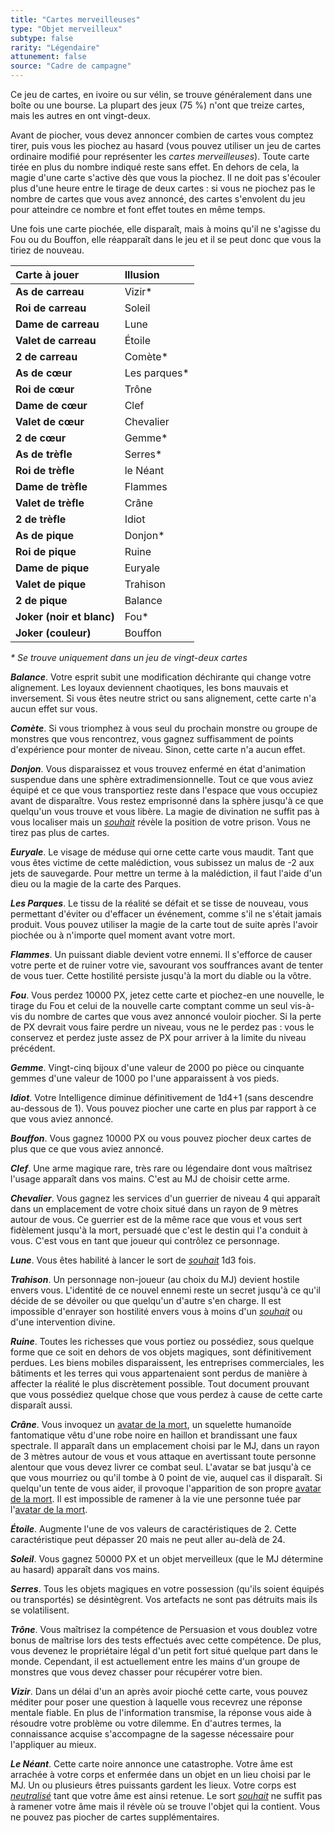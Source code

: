 ```yaml
---
title: "Cartes merveilleuses"
type: "Objet merveilleux"
subtype: false
rarity: "Légendaire"
attunement: false
source: "Cadre de campagne"
---
```

Ce jeu de cartes, en ivoire ou sur vélin, se trouve généralement dans une boîte ou une bourse. La plupart des jeux (75 %) n'ont que treize cartes, mais les autres en ont vingt-deux.

Avant de piocher, vous devez annoncer combien de cartes vous comptez tirer, puis vous les piochez au hasard (vous pouvez utiliser un jeu de cartes ordinaire modifié pour représenter les _cartes merveilleuses_). Toute carte tirée en plus du nombre indiqué reste sans effet. En dehors de cela, la magie d'une carte s'active dès que vous la piochez. Il ne doit pas s'écouler plus d'une heure entre le tirage de deux cartes : si vous ne piochez pas le nombre de cartes que vous avez annoncé, des cartes s'envolent du jeu pour atteindre ce nombre et font effet toutes en même temps.

Une fois une carte piochée, elle disparaît, mais à moins qu'il ne s'agisse du Fou ou du Bouffon, elle réapparaît dans le jeu et il se peut donc que vous la tiriez de nouveau.

|Carte à jouer|Illusion|
|:-|:-|
|**As de carreau**|Vizir*|
|**Roi de carreau**|Soleil|
|**Dame de carreau**|Lune|
|**Valet de carreau**|Étoile|
|**2 de carreau**|Comète*|
|**As de cœur**|Les parques*|
|**Roi de cœur**|Trône|
|**Dame de cœur**|Clef|
|**Valet de cœur**|Chevalier|
|**2 de cœur**|Gemme*|
|**As de trèfle**|Serres*|
|**Roi de trèfle**|le Néant|
|**Dame de trèfle**|Flammes|
|**Valet de trèfle**|Crâne|
|**2 de trèfle**|Idiot|
|**As de pique**|Donjon*|
|**Roi de pique**|Ruine|
|**Dame de pique**|Euryale|
|**Valet de pique**|Trahison|
|**2 de pique**|Balance|
|**Joker (noir et blanc)**|Fou*|
|**Joker (couleur)**|Bouffon|
_* Se trouve uniquement dans un jeu de vingt-deux cartes_

***Balance***. Votre esprit subit une modification déchirante qui change votre alignement. Les loyaux deviennent chaotiques, les bons mauvais et inversement. Si vous êtes neutre strict ou sans alignement, cette carte n'a aucun effet sur vous.

***Comète***. Si vous triomphez à vous seul du prochain monstre ou groupe de monstres que vous rencontrez, vous gagnez suffisamment de points d'expérience pour monter de niveau. Sinon, cette carte n'a aucun effet.

***Donjon***. Vous disparaissez et vous trouvez enfermé en état d'animation suspendue dans une sphère extradimensionnelle. Tout ce que vous aviez équipé et ce que vous transportiez reste dans l'espace que vous occupiez avant de disparaître. Vous restez emprisonné dans la sphère jusqu'à ce que quelqu'un vous trouve et vous libère. La magie de divination ne suffit pas à vous localiser mais un [_souhait_](/grimoire/souhait/) révèle la position de votre prison. Vous ne tirez pas plus de cartes.

***Euryale***. Le visage de méduse qui orne cette carte vous maudit. Tant que vous êtes victime de cette malédiction, vous subissez un malus de -2 aux jets de sauvegarde. Pour mettre un terme à la malédiction, il faut l'aide d'un dieu ou la magie de la carte des Parques.

***Les Parques***. Le tissu de la réalité se défait et se tisse de nouveau, vous permettant d'éviter ou d'effacer un événement, comme s'il ne s'était jamais produit. Vous pouvez utiliser la magie de la carte tout de suite après l'avoir piochée ou à n'importe quel moment avant votre mort.

***Flammes***. Un puissant diable devient votre ennemi. Il s'efforce de causer votre perte et de ruiner votre vie, savourant vos souffrances avant de tenter de vous tuer. Cette hostilité persiste jusqu'à la mort du diable ou la vôtre.

***Fou***. Vous perdez 10000 PX, jetez cette carte et piochez-en une nouvelle, le tirage du Fou et celui de la nouvelle carte comptant comme un seul vis-à-vis du nombre de cartes que vous avez annoncé vouloir piocher. Si la perte de PX devrait vous faire perdre un niveau, vous ne le perdez pas : vous le conservez et perdez juste assez de PX pour arriver à la limite du niveau précédent.

***Gemme***. Vingt-cinq bijoux d'une valeur de 2000 po pièce ou cinquante gemmes d'une valeur de 1000 po l'une apparaissent à vos pieds.

***Idiot***. Votre Intelligence diminue définitivement de 1d4+1 (sans descendre au-dessous de 1). Vous pouvez piocher une carte en plus par rapport à ce que vous aviez annoncé.

***Bouffon***. Vous gagnez 10000 PX ou vous pouvez piocher deux cartes de plus que ce que vous aviez annoncé.

***Clef***. Une arme magique rare, très rare ou légendaire dont vous maîtrisez l'usage apparaît dans vos mains. C'est au MJ de choisir cette arme.

***Chevalier***. Vous gagnez les services d'un guerrier de niveau 4 qui apparaît dans un emplacement de votre choix situé dans un rayon de 9 mètres autour de vous. Ce guerrier est de la même race que vous et vous sert fidèlement jusqu'à la mort, persuadé que c'est le destin qui l'a conduit à vous. C'est vous en tant que joueur qui contrôlez ce personnage.

***Lune***. Vous êtes habilité à lancer le sort de [_souhait_](/grimoire/souhait/) 1d3 fois.

***Trahison***. Un personnage non-joueur (au choix du MJ) devient hostile envers vous. L'identité de ce nouvel ennemi reste un secret jusqu'à ce qu'il décide de se dévoiler ou que quelqu'un d'autre s'en charge. Il est impossible d'enrayer son hostilité envers vous à moins d'un [_souhait_](/grimoire/souhait/) ou d'une intervention divine.

***Ruine***. Toutes les richesses que vous portiez ou possédiez, sous quelque forme que ce soit en dehors de vos objets magiques, sont définitivement perdues. Les biens mobiles disparaissent, les entreprises commerciales, les bâtiments et les terres qui vous appartenaient sont perdus de manière à affecter la réalité le plus discrètement possible. Tout document prouvant que vous possédiez quelque chose que vous perdez à cause de cette carte disparaît aussi.

***Crâne***. Vous invoquez un [avatar de la mort](/bestiaire/avatar-de-la-mort/), un squelette humanoïde fantomatique vêtu d'une robe noire en haillon et brandissant une faux spectrale. Il apparaît dans un emplacement choisi par le MJ, dans un rayon de 3 mètres autour de vous et vous attaque en avertissant toute personne alentour que vous devez livrer ce combat seul. L'avatar se bat jusqu'à ce que vous mourriez ou qu'il tombe à 0 point de vie, auquel cas il disparaît. Si quelqu'un tente de vous aider, il provoque l'apparition de son propre [avatar de la mort](/bestiaire/avatar-de-la-mort/). Il est impossible de ramener à la vie une personne tuée par l'[avatar de la mort](/bestiaire/avatar-de-la-mort/).

***Étoile***. Augmente l'une de vos valeurs de caractéristiques de 2. Cette caractéristique peut dépasser 20 mais ne peut aller au-delà de 24.

***Soleil***. Vous gagnez 50000 PX et un objet merveilleux (que le MJ détermine au hasard) apparaît dans vos mains.

***Serres***. Tous les objets magiques en votre possession (qu'ils soient équipés ou transportés) se désintègrent. Vos artefacts ne sont pas détruits mais ils se volatilisent.

***Trône***. Vous maîtrisez la compétence de Persuasion et vous doublez votre bonus de maîtrise lors des tests effectués avec cette compétence. De plus, vous devenez le propriétaire légal d'un petit fort situé quelque part dans le monde. Cependant, il est actuellement entre les mains d'un groupe de monstres que vous devez chasser pour récupérer votre bien.

***Vizir***. Dans un délai d'un an après avoir pioché cette carte, vous pouvez méditer pour poser une question à laquelle vous recevrez une réponse mentale fiable. En plus de l'information transmise, la réponse vous aide à résoudre votre problème ou votre dilemme. En d'autres termes, la connaissance acquise s'accompagne de la sagesse nécessaire pour l'appliquer au mieux.

***Le Néant***. Cette carte noire annonce une catastrophe. Votre âme est arrachée à votre corps et enfermée dans un objet en un lieu choisi par le MJ. Un ou plusieurs êtres puissants gardent les lieux. Votre corps est [_neutralisé_](/gerer-la-sante-du-personnage/#neutralise) tant que votre âme est ainsi retenue. Le sort [_souhait_](/grimoire/souhait/) ne suffit pas à ramener votre âme mais il révèle où se trouve l'objet qui la contient. Vous ne pouvez pas piocher de cartes supplémentaires.

